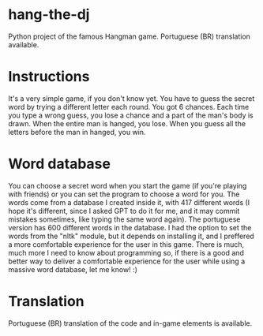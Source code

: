 # hang-the-dj
Python project of the famous Hangman game. Portuguese (BR) translation available.

# Instructions
It's a very simple game, if you don't know yet. You have to guess the secret word by trying a different letter each round. You got 6 chances. Each time you type a wrong guess, you lose a chance and a part of the man's body is drawn. When the entire man is hanged, you lose. When you guess all the letters before the man in hanged, you win.

# Word database
You can choose a secret word when you start the game (if you're playing with friends) or you can set the program to choose a word for you. The words come from a database I created inside it, with 417 different words (I hope it's different, since I asked GPT to do it for me, and it may commit mistakes sometimes, like typing the same word again). The portuguese version has 600 different words in the database.
I had the option to set the words from the "nltk" module, but it depends on installing it, and I preffered a more comfortable experience for the user in this game.
There is much, much more I need to know about programming so, if there is a good and better way to deliver a comfortable experience for the user while using a massive word database, let me know! :)

# Translation
Portuguese (BR) translation of the code and in-game elements is available.
